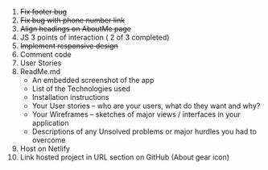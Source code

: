 1. ~~Fix footer bug~~
1. ~~Fix bug with phone number link~~
1. ~~Align headings on AboutMe page~~
1. JS 3 points of interaction ( 2 of 3 completed)
1. ~~Implement responsive design~~
1. Comment code
1. User Stories
1. ReadMe.md
    - An embedded screenshot of the app
    - List of the Technologies used
    - Installation instructions
    - Your User stories – who are your users, what do they want and why?
    - Your Wireframes – sketches of major views / interfaces in your application
    - Descriptions of any Unsolved problems or major hurdles you had to overcome
1. Host on Netlify
1. Link hosted project in URL section on GitHub (About gear icon)
